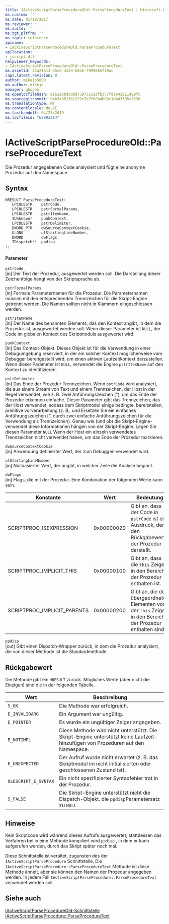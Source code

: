 ```yaml
---
title: IActiveScriptParseProcedureOld::ParseProcedureText | Microsoft-Dokumentation
ms.custom: ''
ms.date: 01/18/2017
ms.reviewer: ''
ms.suite: ''
ms.tgt_pltfrm: ''
ms.topic: reference
apiname:
- IActiveScriptParseProcedureOld.ParseProcedureText
apilocation:
- jscript.dll
helpviewer_keywords:
- IActiveScriptParseProcedureOld::ParseProcedureText
ms.assetid: 21a21313-35ce-432d-b9a6-7999065f19ac
caps.latest.revision: 8
author: mikejo5000
ms.author: mikejo
manager: ghogen
ms.openlocfilehash: 8e521bbdcd8d7397c1c2dfb377fd9b41811499f5
ms.sourcegitcommit: 94b3a052fb1229c7e7f8804b09c1d403385c7630
ms.translationtype: MT
ms.contentlocale: de-DE
ms.lasthandoff: 04/23/2019
ms.locfileid: "62993214"
---
```

# <a name="iactivescriptparseprocedureoldparseproceduretext"></a>IActiveScriptParseProcedureOld::ParseProcedureText
Die Prozedur angegebenen Code analysiert und fügt eine anonyme Prozedur auf den Namespace.  
  
## <a name="syntax"></a>Syntax  
  
```cpp
HRESULT ParseProcedureText(  
   LPCOLESTR    pstrCode,  
   LPCOLESTR    pstrFormalParams,  
   LPCOLESTR    pstrItemName,  
   IUnknown*    punkContext,  
   LPCOLESTR    pstrDelimiter,  
   DWORD_PTR    dwSourceContextCookie,  
   ULONG        ulStartingLineNumber,  
   DWORD        dwFlags,  
   IDispatch**  ppdisp  
);  
```  
  
#### <a name="parameters"></a>Parameter  
 `pstrCode`  
 [in] Der Text der Prozedur, ausgewertet werden soll. Die Darstellung dieser Zeichenfolge hängt von der Skriptsprache ab.  
  
 `pstrFormalParams`  
 [in] Formale Parameternamen für die Prozedur. Die Parameternamen müssen mit den entsprechenden Trennzeichen für die Skript-Engine getrennt werden. Die Namen sollten nicht in Klammern eingeschlossen werden.  
  
 `pstrItemName`  
 [in] Der Name des benannten Elements, das den Kontext angibt, in dem die Prozedur ist, ausgewertet werden soll. Wenn dieser Parameter ist `NULL`, der Code im globalen Kontext des Skriptmoduls ausgewertet wird.  
  
 `punkContext`  
 [in] Das Context-Objekt. Dieses Objekt ist für die Verwendung in einer Debugumgebung reserviert, in der ein solcher Kontext möglicherweise vom Debugger bereitgestellt wird, um einen aktiven Laufzeitkontext darzustellen. Wenn dieser Parameter ist `NULL`, verwendet die Engine `pstrItemName` auf den Kontext zu identifizieren.  
  
 `pstrDelimiter`  
 [in] Das Ende der Prozedur Trennzeichen. Wenn `pstrCode` wird analysiert, die aus einem Stream von Text und einem Trennzeichen, der Host in der Regel verwendet, wie z. B. zwei Anführungszeichen ("), um das Ende der Prozedur erkennen einfache. Dieser Parameter gibt das Trennzeichen, das der Host verwendet, sodass dem Skriptmodul einige bedingte, bereitstellen, primitive vorverarbeitung (z. B., und Ersetzen Sie ein einfaches Anführungszeichen ['] durch zwei einfache Anführungszeichen für die Verwendung als Trennzeichen). Genau wie (und ob) die Skript-Engine-verwendet diese Informationen hängen von der Skript-Engine. Legen Sie diesen Parameter `NULL` Wenn der Host ein einzeln verwendetes Trennzeichen nicht verwendet haben, um das Ende der Prozedur markieren.  
  
 `dwSourceContextCookie`  
 [in] Anwendung definierter Wert, der zum Debuggen verwendet wird.  
  
 `ulStartingLineNumber`  
 [in] Nullbasierter Wert, der angibt, in welcher Zeile die Analyse beginnt.  
  
 `dwFlags`  
 [in] Flags, die mit der Prozedur. Eine Kombination der folgenden Werte kann sein.  
  
|Konstante|Wert|Bedeutung|  
|--------------|-----------|-------------|  
|SCRIPTPROC_ISEXPRESSION|0x00000020|Gibt an, dass der Code in `pstrCode` ist ein Ausdruck, der den Rückgabewert der Prozedur darstellt.|  
|SCRIPTPROC_IMPLICIT_THIS|0x00000100|Gibt an, dass die `this` Zeiger in den Bereich der Prozedur enthalten ist.|  
|SCRIPTPROC_IMPLICIT_PARENTS|0x00000200|Gibt an, die den übergeordneten Elementen von der `this` Zeiger in den Bereich der Prozedur enthalten sind.|  
  
 `ppdisp`  
 [out] Gibt einen Dispatch-Wrapper zurück, in dem die Prozedur analysiert, die von dieser Methode ist die Standardmethode.  
  
## <a name="return-value"></a>Rückgabewert  
 Die Methode gibt ein `HRESULT` zurück. Mögliches Werte (aber nicht die Einzigen) sind die in der folgenden Tabelle.  
  
|Wert|Beschreibung|  
|-----------|-----------------|  
|`S_OK`|Die Methode war erfolgreich.|  
|`E_INVALIDARG`|Ein Argument war ungültig.|  
|`E_POINTER`|Es wurde ein ungültiger Zeiger angegeben.|  
|`E_NOTIMPL`|Diese Methode wird nicht unterstützt. Die Skript-Engine unterstützt keine Laufzeit-hinzufügen von Prozeduren auf den Namespace.|  
|`E_UNEXPECTED`|Der Aufruf wurde nicht erwartet (z. B. das Skriptmodul im nicht initialisierten oder geschlossenen Zustand ist).|  
|`OLESCRIPT_E_SYNTAX`|Ein nicht spezifizierter Syntaxfehler trat in der Prozedur.|  
|`S_FALSE`|Die Skript-Engine unterstützt nicht die Dispatch-Objekt. die `ppdisp`Parametersatz zu `NULL`.|  
  
## <a name="remarks"></a>Hinweise  
 Kein Skriptcode wird während dieses Aufrufs ausgewertet; stattdessen das Verfahren bei in eine Methode kompiliert wird `ppdisp` , in dem er kann aufgerufen werden, durch das Skript später noch mal.  
  
 Diese Schnittstelle ist veraltet, zugunsten des der `IActiveScriptParseProcedure` Schnittstelle. Die `IActiveScriptParseProcedure::ParseProcedureText` Methode ist diese Methode ähnelt, aber sie können den Namen der Prozedur angegeben werden. In jedem Fall `IActiveScriptParseProcedure::ParseProcedureText` verwendet werden soll.  
  
## <a name="see-also"></a>Siehe auch  
 [IActiveScriptParseProcedureOld-Schnittstelle](../../winscript/reference/iactivescriptparseprocedureold-interface.md)   
 [IActiveScriptParseProcedure::ParseProcedureText](../../winscript/reference/iactivescriptparseprocedure-parseproceduretext.md)